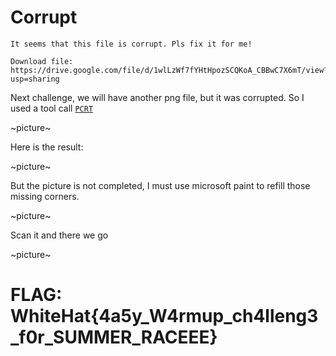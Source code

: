# **Corrupt**

```
It seems that this file is corrupt. Pls fix it for me!

Download file: https://drive.google.com/file/d/1wlLzWf7fYHtHpozSCQKoA_CBBwC7X6mT/view?usp=sharing
```

Next challenge, we will have another png file, but it was corrupted. So I used a tool call [`PCRT`](https://github.com/sherlly/PCRT)

~picture~

Here is the result:

~picture~

But the picture is not completed, I must use microsoft paint to refill those missing corners.

~picture~

Scan it and there we go

~picture~

# FLAG: WhiteHat{4a5y_W4rmup_ch4lleng3_f0r_SUMMER_RACEEE}

